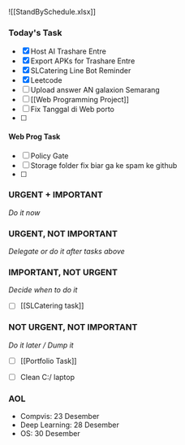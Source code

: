 ![[StandBySchedule.xlsx]]
### Today's Task
- [x] Host AI Trashare Entre
- [x] Export APKs for Trashare Entre
- [x] SLCatering Line Bot Reminder
- [x] Leetcode
- [ ] Upload answer AN galaxion Semarang
- [ ] [[Web Programming Project]]
- [ ] Fix Tanggal di Web porto
- [ ] 

#### Web Prog Task
- [ ] Policy Gate
- [ ] Storage folder fix biar ga ke spam ke github
- [ ] 
### URGENT + IMPORTANT
*Do it now*


### URGENT, NOT IMPORTANT
*Delegate or do it after tasks above*

### IMPORTANT, NOT URGENT
*Decide when to do it*
- [ ] [[SLCatering task]]

### NOT URGENT, NOT IMPORTANT
*Do it later / Dump it*
- [ ] [[Portfolio Task]]
- [ ] Clean C:/ laptop


### AOL
- Compvis: 23 Desember
- Deep Learning: 28 Desember
- OS: 30 Desember